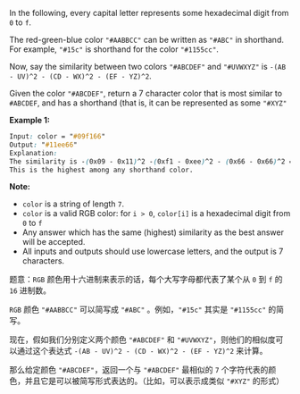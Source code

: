 <p>In the following, every capital letter represents some hexadecimal digit from <code>0</code> to <code>f</code>.</p>

<p>The red-green-blue color <code>"#AABBCC"</code>&nbsp;can be written&nbsp;as&nbsp;<code>"#ABC"</code> in&nbsp;shorthand.&nbsp; For example, <code>"#15c"</code> is shorthand for the color <code>"#1155cc"</code>.</p>

<p>Now, say the similarity between two colors <code>"#ABCDEF"</code> and <code>"#UVWXYZ"</code> is <code>-(AB - UV)^2 -&nbsp;(CD - WX)^2 -&nbsp;(EF - YZ)^2</code>.</p>

<p>Given the color <code>"#ABCDEF"</code>, return a 7 character color&nbsp;that is most similar to <code>#ABCDEF</code>, and has a shorthand (that is, it can be represented as some <code>"#XYZ"</code></p>

<strong>Example 1:</strong> 
```css
Input: color = "#09f166"
Output: "#11ee66"
Explanation:  
The similarity is -(0x09 - 0x11)^2 -(0xf1 - 0xee)^2 - (0x66 - 0x66)^2 = -64 -9 -0 = -73.
This is the highest among any shorthand color. 
```
  
<p><strong>Note:</strong></p>

<ul>
	<li><code>color</code> is a string of length <code>7</code>.</li>
	<li><code>color</code> is a valid RGB color: for <code>i &gt; 0</code>, <code>color[i]</code> is a hexadecimal digit from <code>0</code> to <code>f</code></li>
	<li>Any answer which has the same (highest)&nbsp;similarity as the best answer will be accepted.</li>
	<li>All inputs and outputs should use lowercase letters, and the output is 7 characters.</li>
</ul>



题意：`RGB` 颜色用十六进制来表示的话，每个大写字母都代表了某个从 `0` 到 `f` 的 `16` 进制数。

`RGB` 颜色 `"#AABBCC"` 可以简写成 `"#ABC"` 。例如，`"#15c"` 其实是 `"#1155cc"` 的简写。

现在，假如我们分别定义两个颜色 `"#ABCDEF"` 和 `"#UVWXYZ"`，则他们的相似度可以通过这个表达式 `-(AB - UV)^2 - (CD - WX)^2 - (EF - YZ)^2` 来计算。

那么给定颜色 `"#ABCDEF"`，返回一个与 `"#ABCDEF"` 最相似的 `7` 个字符代表的颜色，并且它是可以被简写形式表达的。（比如，可以表示成类似 `"#XYZ"` 的形式）
